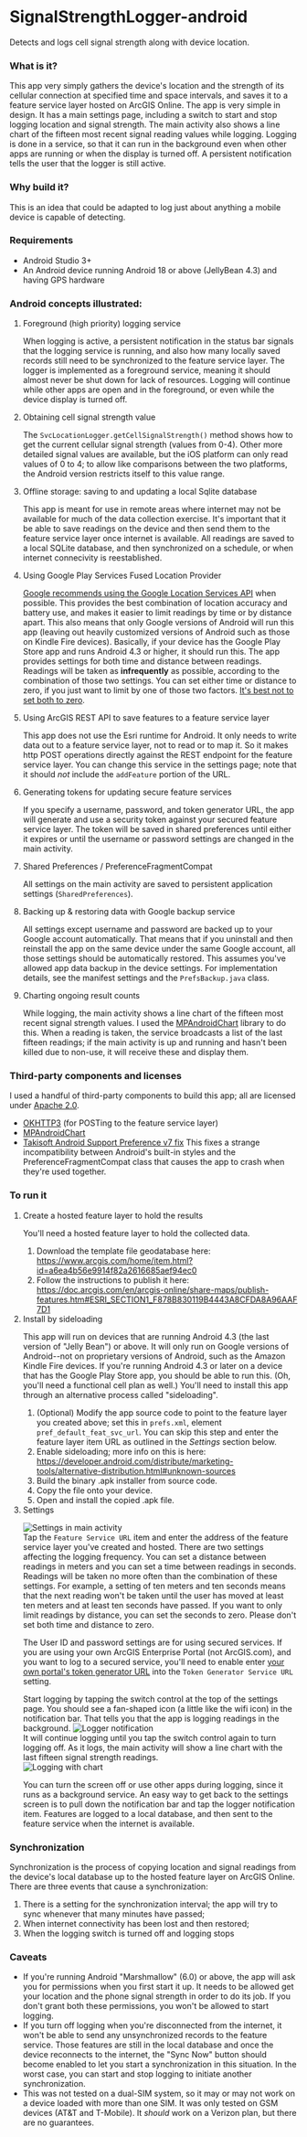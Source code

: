 # SignalStrengthLogger-android
Detects and logs cell signal strength along with device location.


### What is it?
This app very simply gathers the device's location and the strength of its
cellular connection at specified time and space intervals,
and saves it to a feature service layer hosted on ArcGIS Online.
The app is very simple in design. It has a main settings page, including a switch to
    start and stop logging location and signal strength. The main activity also
    shows a line chart of the fifteen most recent signal reading values while logging.
    Logging is done in a service, so that it can run in the background even when
    other apps are running or when the display is turned off. A persistent
    notification tells the user that the logger is still active.
### Why build it?
This is an idea that could be adapted to log just about anything a mobile device is capable
of detecting.
### Requirements
* Android Studio 3+
* An Android device running Android 18 or above (JellyBean 4.3) and having GPS hardware
### Android concepts illustrated:
1. Foreground (high priority) logging service<p/>
    When logging is active, a persistent notification in the status bar signals
    that the logging service is running, and also how many locally saved records
    still need to be synchronized to the feature service layer.
    The logger is implemented as a foreground
    service, meaning it should almost never be shut down for lack of resources.
    Logging will continue while other apps are open and in the foreground, or even
    while the device display is turned off.
1. Obtaining cell signal strength value<p/>
    The `SvcLocationLogger.getCellSignalStrength()` method shows how to get the
    current cellular signal strength (values from 0-4). Other more detailed signal
    values are available, but the iOS platform can only read values of 0 to 4; to
    allow like comparisons between the two platforms, the Android version restricts itself
    to this value range.
1. Offline storage: saving to and updating a local Sqlite database<p/>
    This app is meant for use in remote areas where internet may not be available for
    much of the data collection exercise. It's important that it be able to save readings
    on the device and then send them to the feature service layer once internet is available.
    All readings are saved to a local SQLite database, and then synchronized on a schedule,
    or when internet connecivity is reestablished.
1. Using Google Play Services Fused Location Provider<p/>
    [Google recommends using the Google Location Services API](https://developer.android.com/reference/android/location/package-summary.html)
     when possible. This
    provides the best combination of location accuracy and battery use, and makes it
    easier to limit readings by time or by distance apart. This also means
    that only Google versions of Android will run this app (leaving out heavily
    customized versions of Android such as those on Kindle Fire devices). Basically, if
    your device has the Google Play Store app and runs Android 4.3 or higher, it should
    run this.
    The app provides settings for both time and distance between readings. Readings will be taken
    as **infrequently** as possible, according to the combination of those two settings.
    You can set either time or distance to zero, if you just want to limit by one of those
    two factors. [It's best not to set both to zero](https://developers.google.com/android/reference/com/google/android/gms/location/LocationRequest.html#setInterval(long)).
1. Using ArcGIS REST API to save features to a feature service layer<p/>
    This app does not use the Esri runtime for Android. It only needs to write data
    out to a feature service layer, not to read or to map it. So it makes http POST operations
    directly against the REST endpoint for the feature service layer. You can change this
    service in the settings page; note that it should *not* include the `addFeature` portion of
    the URL.
1. Generating tokens for updating secure feature services<p/>
    If you specify a username, password,
    and token generator URL, the app will generate and use a security token against
     your secured feature service layer.
     The token will be saved in shared preferences until either it expires or until
     the username or password settings are changed in the main activity.
1. Shared Preferences / PreferenceFragmentCompat<p/>
    All settings on the main activity are saved to persistent application settings
    (`SharedPreferences`).
1. Backing up & restoring data with Google backup service<p/>
    All settings except username and password are backed up to your Google account automatically.
    That means that if you uninstall and then reinstall the app on the same device
    under the same Google account, all those settings should be automatically restored.
    This assumes you've allowed app data backup in the device settings. For implementation
    details, see the manifest settings and the `PrefsBackup.java` class.
1. Charting ongoing result counts<p/>
    While logging, the main activity shows a line chart of the fifteen most recent signal
    strength values. I used the [MPAndroidChart](https://github.com/PhilJay/MPAndroidChart) library
    to do this. When a reading is taken, the service broadcasts a list of the last fifteen readings;
     if the main activity is up and running and hasn't been killed due to non-use, it will
     receive these and display them.
### Third-party components and licenses
I used a handful of third-party components to build this app; all are licensed under
[Apache 2.0](https://www.apache.org/licenses/LICENSE-2.0).
* [OKHTTP3](https://github.com/square/okhttp/tree/master/okhttp/src/main/java/okhttp3) (for POSTing
to the feature service layer)
* [MPAndroidChart](https://github.com/PhilJay/MPAndroidChart)
* [Takisoft Android Support Preference v7 fix](https://github.com/Gericop/Android-Support-Preference-V7-Fix)
This fixes a strange incompatibility between Android's built-in styles and the
PreferenceFragmentCompat class that causes the app to crash when they're used together.
### To run it
1. Create a hosted feature layer to hold the results<p/>
    You'll need a hosted feature layer to hold the collected data.
    1. Download the template file geodatabase here: https://www.arcgis.com/home/item.html?id=a6ea4b56e9914f82a2616685aef94ec0
    1. Follow the instructions to publish it here: https://doc.arcgis.com/en/arcgis-online/share-maps/publish-features.htm#ESRI_SECTION1_F878B830119B4443A8CFDA8A96AAF7D1
1. Install by sideloading<p/>
    This app will run on devices that are running Android 4.3 (the last version of "Jelly Bean") or above. It will only run on Google versions of Android--not on proprietary versions of Android, such as the Amazon Kindle Fire devices. If you're running Android 4.3 or later on a device that has the Google Play Store app, you should be able to run this. (Oh, you'll need a functional cell plan as well.)
 You'll need to install this app through an alternative process called "sideloading".
    1. (Optional) Modify the app source code to point to the feature layer you created above;
        set this in `prefs.xml`, element `pref_default_feat_svc_url`.
        You can skip this step and enter the feature layer item URL as outlined
        in the *Settings* section below.
    1. Enable sideloading; more info on this is here: https://developer.android.com/distribute/marketing-tools/alternative-distribution.html#unknown-sources
    1. Build the binary .apk installer from source code.
    1. Copy the file onto your device.
    1. Open and install the copied .apk file.
1. Settings<p/>
    ![Settings in main activity](https://github.com/markdeaton/SignalStrengthLogger-android/blob/master/README-screenshots/Screenshot_20180312-113859.png)
    <br/>
    Tap the `Feature Service URL` item and enter the address of the feature service layer you've created
    and hosted.
    There are two settings affecting the logging frequency. You can set a distance between
    readings in meters and you can set a time between readings in seconds.
    Readings will be taken no more often than the combination of these settings.
    For example, a setting of ten meters and ten seconds means that the next reading
    won't be taken until the user has moved at least ten meters and at least ten seconds
    have passed. If you want to only limit readings by distance, you can set the
    seconds to zero. Please don't set both time and distance to zero.<p/>
    The User ID and password settings are for using secured services.
    If you are using your own ArcGIS Enterprise Portal (not ArcGIS.com), and you want to
    log to a secured service, you'll need to enable enter
    [your own portal's token generator URL](https://enterprise.arcgis.com/en/server/latest/administer/windows/acquiring-arcgis-tokens.htm)
     into the `Token Generator Service URL` setting.<p/>
    Start logging by tapping the switch control at the top of the settings page. You should
    see a fan-shaped icon (a little like the wifi icon) in the notification bar.
    That tells you that the app is logging readings in the background.
    ![Logger notification](https://github.com/markdeaton/SignalStrengthLogger-android/blob/master/README-screenshots/Screenshot_20180312-112536.png)
    <br/>
    It will continue logging until you tap the switch control again to turn logging off. As it
    logs, the main activity will show a line chart with the last fifteen signal strength
    readings.
    <br/>
    ![Logging with chart](https://github.com/markdeaton/SignalStrengthLogger-android/blob/master/README-screenshots/Screenshot_20180312-112638.png)
    <p/>
    You can turn the screen off or use other apps during logging, since it runs as a
    background service. An easy way to get back to the settings screen is to pull down
    the notification bar and tap the logger notification item.
    Features are logged to a local database, and then sent to the feature service when
    the internet is available.
### Synchronization
Synchronization is the process of copying location and signal readings from the device's
local database up to the hosted feature layer on ArcGIS Online.
There are three events that cause a synchronization:
1. There is a setting for the synchronization interval; the app will
try to sync whenever that many minutes have passed;
1. When internet connectivity has been lost and then restored;
1.  When the logging switch is turned off and logging stops
### Caveats
* If you're running Android "Marshmallow" (6.0) or above, the app will ask you for
permissions when you first start it up. It needs to be allowed get your location and the phone
signal strength in order to do its job. If you don't grant both these permissions,
you won't be allowed to start logging.
* If you turn off logging when you're disconnected from the internet,
it won't be able to send any unsynchronized records to the feature service.
Those features are still in the local database and once the device reconnects
to the internet, the "Sync Now" button should become enabled to let you start a
synchronization in this situation. In the worst case, you can start and stop logging
to initiate another synchronization.
* This was not tested on a dual-SIM system, so it may or may not work on a device
loaded with more than one SIM. It was only tested on GSM devices (AT&T and T-Mobile).
It *should* work on a Verizon plan, but there are no guarantees.
